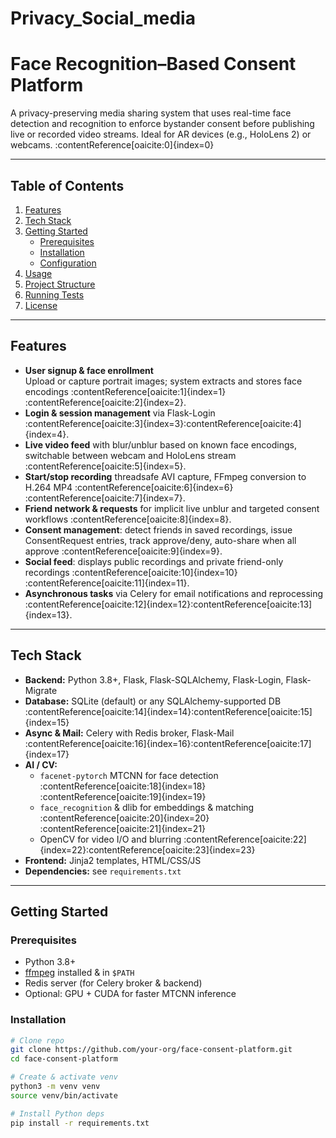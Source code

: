 # Privacy_Social_media
# Face Recognition–Based Consent Platform

A privacy-preserving media sharing system that uses real-time face detection and recognition to enforce bystander consent before publishing live or recorded video streams. Ideal for AR devices (e.g., HoloLens 2) or webcams. :contentReference[oaicite:0]{index=0}

---

## Table of Contents

1. [Features](#features)  
2. [Tech Stack](#tech-stack)  
3. [Getting Started](#getting-started)  
   - [Prerequisites](#prerequisites)  
   - [Installation](#installation)  
   - [Configuration](#configuration)  
4. [Usage](#usage)  
5. [Project Structure](#project-structure)  
6. [Running Tests](#running-tests)  
7. [License](#license)  

---

## Features

- **User signup & face enrollment**  
  Upload or capture portrait images; system extracts and stores face encodings :contentReference[oaicite:1]{index=1}&#8203;:contentReference[oaicite:2]{index=2}.  
- **Login & session management** via Flask-Login :contentReference[oaicite:3]{index=3}&#8203;:contentReference[oaicite:4]{index=4}.  
- **Live video feed** with blur/unblur based on known face encodings, switchable between webcam and HoloLens stream :contentReference[oaicite:5]{index=5}.  
- **Start/stop recording** threadsafe AVI capture, FFmpeg conversion to H.264 MP4 :contentReference[oaicite:6]{index=6}&#8203;:contentReference[oaicite:7]{index=7}.  
- **Friend network & requests** for implicit live unblur and targeted consent workflows :contentReference[oaicite:8]{index=8}.  
- **Consent management**: detect friends in saved recordings, issue ConsentRequest entries, track approve/deny, auto-share when all approve :contentReference[oaicite:9]{index=9}.  
- **Social feed**: displays public recordings and private friend-only recordings :contentReference[oaicite:10]{index=10}&#8203;:contentReference[oaicite:11]{index=11}.  
- **Asynchronous tasks** via Celery for email notifications and reprocessing :contentReference[oaicite:12]{index=12}&#8203;:contentReference[oaicite:13]{index=13}.  

---

## Tech Stack

- **Backend:** Python 3.8+, Flask, Flask-SQLAlchemy, Flask-Login, Flask-Migrate  
- **Database:** SQLite (default) or any SQLAlchemy-supported DB :contentReference[oaicite:14]{index=14}&#8203;:contentReference[oaicite:15]{index=15}  
- **Async & Mail:** Celery with Redis broker, Flask-Mail :contentReference[oaicite:16]{index=16}&#8203;:contentReference[oaicite:17]{index=17}  
- **AI / CV:**  
  - `facenet-pytorch` MTCNN for face detection :contentReference[oaicite:18]{index=18}&#8203;:contentReference[oaicite:19]{index=19}  
  - `face_recognition` & dlib for embeddings & matching :contentReference[oaicite:20]{index=20}&#8203;:contentReference[oaicite:21]{index=21}  
  - OpenCV for video I/O and blurring :contentReference[oaicite:22]{index=22}&#8203;:contentReference[oaicite:23]{index=23}  
- **Frontend:** Jinja2 templates, HTML/CSS/JS  
- **Dependencies:** see `requirements.txt`  

---

## Getting Started

### Prerequisites

- Python 3.8+  
- [ffmpeg](https://ffmpeg.org/) installed & in `$PATH`  
- Redis server (for Celery broker & backend)  
- Optional: GPU + CUDA for faster MTCNN inference  

### Installation

```bash
# Clone repo
git clone https://github.com/your-org/face-consent-platform.git
cd face-consent-platform

# Create & activate venv
python3 -m venv venv
source venv/bin/activate

# Install Python deps
pip install -r requirements.txt
